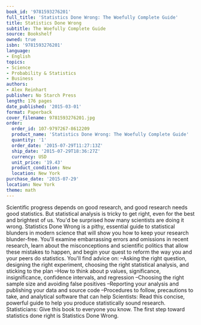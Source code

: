 ```yaml
---
book_id: '9781593276201'
full_title: 'Statistics Done Wrong: The Woefully Complete Guide'
title: Statistics Done Wrong
subtitle: The Woefully Complete Guide
source: Bookshelf
owned: true
isbn: '9781593276201'
language:
- English
topics:
- Science
- Probability & Statistics
- Business
authors:
- Alex Reinhart
publisher: No Starch Press
length: 176 pages
date_published: '2015-03-01'
format: Paperback
cover_filename: 9781593276201.jpg
order:
  order_id: 107-9797267-8612209
  product_name: 'Statistics Done Wrong: The Woefully Complete Guide'
  quantity: '1'
  order_date: '2015-07-29T11:27:13Z'
  ship_date: '2015-07-29T18:36:27Z'
  currency: USD
  unit_price: '19.43'
  product_condition: New
  location: New York
purchase_date: '2015-07-29'
location: New York
theme: math
---
```

Scientific progress depends on good research, and good research needs good statistics. But statistical analysis is tricky to get right, even for the best and brightest of us. You'd be surprised how many scientists are doing it wrong.
Statistics Done Wrong is a pithy, essential guide to statistical blunders in modern science that will show you how to keep your research blunder-free. You'll examine embarrassing errors and omissions in recent research, learn about the misconceptions and scientific politics that allow these mistakes to happen, and begin your quest to reform the way you and your peers do statistics.
You'll find advice on:
–Asking the right question, designing the right experiment, choosing the right statistical analysis, and sticking to the plan
–How to think about p values, significance, insignificance, confidence intervals, and regression
–Choosing the right sample size and avoiding false positives
–Reporting your analysis and publishing your data and source code
–Procedures to follow, precautions to take, and analytical software that can help
Scientists: Read this concise, powerful guide to help you produce statistically sound research. Statisticians: Give this book to everyone you know.
The first step toward statistics done right is Statistics Done Wrong.
